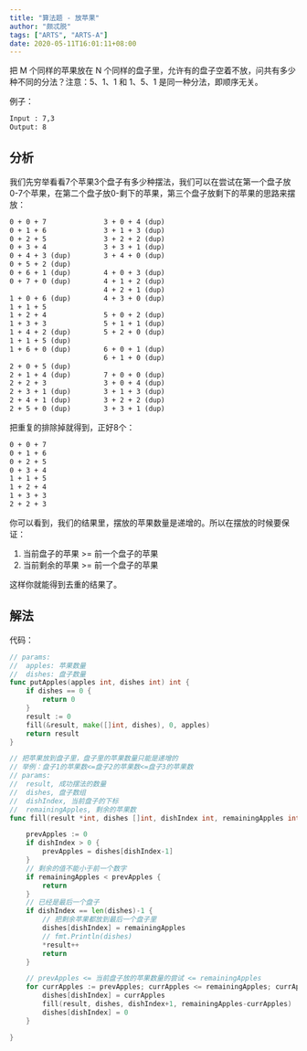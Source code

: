 ```yaml
---
title: "算法题 - 放苹果"
author: "颇忒脱"
tags: ["ARTS", "ARTS-A"]
date: 2020-05-11T16:01:11+08:00
---
```


<!--more-->

把 M 个同样的苹果放在 N 个同样的盘子里，允许有的盘子空着不放，问共有多少种不同的分法？注意：5、1、1 和 1、5、1 是同一种分法，即顺序无关。

例子：

```txt
Input : 7,3
Output: 8
```

## 分析

我们先穷举看看7个苹果3个盘子有多少种摆法，我们可以在尝试在第一个盘子放0-7个苹果，在第二个盘子放0-剩下的苹果，第三个盘子放剩下的苹果的思路来摆放：

```txt
0 + 0 + 7              3 + 0 + 4 (dup)
0 + 1 + 6              3 + 1 + 3 (dup)
0 + 2 + 5              3 + 2 + 2 (dup)
0 + 3 + 4              3 + 3 + 1 (dup)
0 + 4 + 3 (dup)        3 + 4 + 0 (dup) 
0 + 5 + 2 (dup)        
0 + 6 + 1 (dup)        4 + 0 + 3 (dup)
0 + 7 + 0 (dup)        4 + 1 + 2 (dup)
                       4 + 2 + 1 (dup)
1 + 0 + 6 (dup)        4 + 3 + 0 (dup)
1 + 1 + 5              
1 + 2 + 4              5 + 0 + 2 (dup)
1 + 3 + 3              5 + 1 + 1 (dup)
1 + 4 + 2 (dup)        5 + 2 + 0 (dup)
1 + 1 + 5 (dup)        
1 + 6 + 0 (dup)        6 + 0 + 1 (dup)
                       6 + 1 + 0 (dup)
2 + 0 + 5 (dup)        
2 + 1 + 4 (dup)        7 + 0 + 0 (dup)
2 + 2 + 3              3 + 0 + 4 (dup)
2 + 3 + 1 (dup)        3 + 1 + 3 (dup)
2 + 4 + 1 (dup)        3 + 2 + 2 (dup)
2 + 5 + 0 (dup)        3 + 3 + 1 (dup)
```

把重复的排除掉就得到，正好8个：

```txt
0 + 0 + 7
0 + 1 + 6
0 + 2 + 5
0 + 3 + 4
1 + 1 + 5              
1 + 2 + 4
1 + 3 + 3
2 + 2 + 3
```

你可以看到，我们的结果里，摆放的苹果数量是递增的。所以在摆放的时候要保证：

1. 当前盘子的苹果 >= 前一个盘子的苹果
2. 当前剩余的苹果 >= 前一个盘子的苹果

这样你就能得到去重的结果了。

## 解法

代码：

```go
// params:
//  apples: 苹果数量
//  dishes: 盘子数量
func putApples(apples int, dishes int) int {
	if dishes == 0 {
		return 0
	}
	result := 0
	fill(&result, make([]int, dishes), 0, apples)
	return result
}

// 把苹果放到盘子里，盘子里的苹果数量只能是递增的
// 举例：盘子1的苹果数<=盘子2的苹果数<=盘子3的苹果数
// params:
//  result, 成功摆法的数量
//  dishes, 盘子数组
//  dishIndex, 当前盘子的下标
//  remainingApples, 剩余的苹果数
func fill(result *int, dishes []int, dishIndex int, remainingApples int) {

	prevApples := 0
	if dishIndex > 0 {
		prevApples = dishes[dishIndex-1]
	}
	// 剩余的值不能小于前一个数字
	if remainingApples < prevApples {
		return
	}
	// 已经是最后一个盘子
	if dishIndex == len(dishes)-1 {
		// 把剩余苹果都放到最后一个盘子里
		dishes[dishIndex] = remainingApples
		// fmt.Println(dishes)
		*result++
		return
	}

	// prevApples <= 当前盘子放的苹果数量的尝试 <= remainingApples
	for currApples := prevApples; currApples <= remainingApples; currApples++ {
		dishes[dishIndex] = currApples
		fill(result, dishes, dishIndex+1, remainingApples-currApples)
		dishes[dishIndex] = 0
	}

}
```
